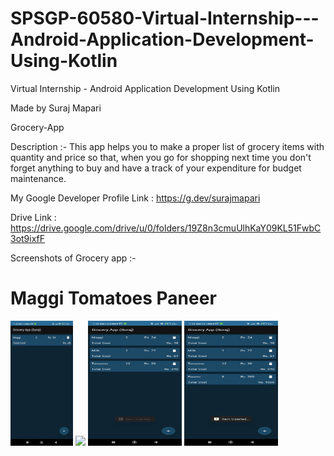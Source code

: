 # SPSGP-60580-Virtual-Internship---Android-Application-Development-Using-Kotlin
Virtual Internship - Android Application Development Using Kotlin

Made by Suraj Mapari

Grocery-App

Description :- This app helps you to make a proper list of grocery items with quantity and price so that, 
when you go for shopping next time you don't forget anything to buy and have a track of your expenditure for budget maintenance.

My Google Developer Profile Link : https://g.dev/surajmapari

Drive Link : https://drive.google.com/drive/u/0/folders/19Z8n3cmuUlhKaY09KL51FwbC3ot9ixfF 

Screenshots of Grocery app :-
# Maggi Tomatoes Paneer
<img src = "https://github.com/smartinternz02/SPSGP-60580-Virtual-Internship---Android-Application-Development-Using-Kotlin/blob/master/Media/maggi.png" width="100" height = "200" >

<img src = "https://drive.google.com/drive/u/0/folders/19Z8n3cmuUlhKaY09KL51FwbC3ot9ixfF" >

<img src = "https://github.com/smartinternz02/SPSGP-60580-Virtual-Internship---Android-Application-Development-Using-Kotlin/blob/master/Media/Tomatoes.png" width="150" height = "200" >

<img src = "https://github.com/smartinternz02/SPSGP-60580-Virtual-Internship---Android-Application-Development-Using-Kotlin/blob/master/Media/Paneer.png" width="150" height = "200" >

